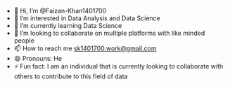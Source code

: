 - 👋 Hi, I’m @Faizan-Khan1401700
- 👀 I’m interested in Data Analysis and Data Science
- 🌱 I’m currently learning Data Science
- 💞️ I’m looking to collaborate on multiple platforms with like minded people
- 📫 How to reach me sk1401700.work@gmail.com
- 😄 Pronouns: He
- ⚡ Fun fact: I am an individual that is currently looking to collaborate with others to contribute to this field of data

<!---
Faizan-Khan1401700/Faizan-Khan1401700 is a ✨ special ✨ repository because its `README.md` (this file) appears on your GitHub profile.
You can click the Preview link to take a look at your changes.
--->
